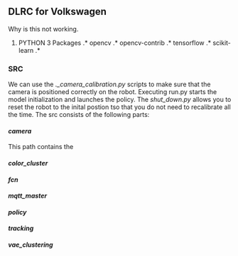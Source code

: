 ## DLRC for Volkswagen
Why is this not working.
1. PYTHON 3 Packages
.* opencv
.* opencv-contrib
.* tensorflow
.* scikit-learn
.* 
### SRC
We can use the *._camera_calibration.py* scripts to make sure that the camera is positioned correctly on the robot. Executing run.py starts the model initialization and launches the policy. The *shut_down.py* allows you to reset the robot to the inital postion tso that you do not need to recalibrate all the time. The src consists of the following parts:

#### *camera*
This path contains the


#### *color_cluster*
#### *fcn*
#### *mqtt_master*
#### *policy*
#### *tracking*
#### *vae_clustering*
